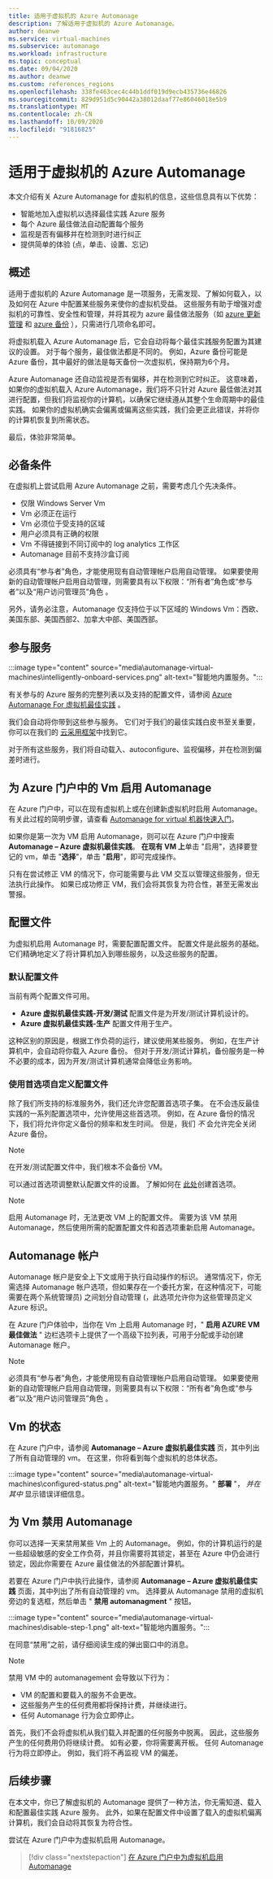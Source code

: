 ```yaml
---
title: 适用于虚拟机的 Azure Automanage
description: 了解适用于虚拟机的 Azure Automanage。
author: deanwe
ms.service: virtual-machines
ms.subservice: automanage
ms.workload: infrastructure
ms.topic: conceptual
ms.date: 09/04/2020
ms.author: deanwe
ms.custom: references_regions
ms.openlocfilehash: 338fe463cec4c44b1ddf019d9ecb435736e46826
ms.sourcegitcommit: 829d951d5c90442a38012daaf77e86046018e5b9
ms.translationtype: MT
ms.contentlocale: zh-CN
ms.lasthandoff: 10/09/2020
ms.locfileid: "91816825"
---
```

# <a name="azure-automanage-for-virtual-machines"></a>适用于虚拟机的 Azure Automanage

本文介绍有关 Azure Automanage for 虚拟机的信息，这些信息具有以下优势：

- 智能地加入虚拟机以选择最佳实践 Azure 服务
- 每个 Azure 最佳做法自动配置每个服务
- 监视是否有偏移并在检测到时进行纠正
- 提供简单的体验 (点，单击、设置、忘记) 


## <a name="overview"></a>概述

适用于虚拟机的 Azure Automanage 是一项服务，无需发现、了解如何载入，以及如何在 Azure 中配置某些服务来使你的虚拟机受益。 这些服务有助于增强对虚拟机的可靠性、安全性和管理，并将其视为 azure 最佳做法服务（如 [azure 更新管理](../automation/update-management/update-mgmt-overview.md) 和 [azure 备份](../backup/backup-overview.md) ），只需进行几项命名即可。

将虚拟机载入 Azure Automanage 后，它会自动将每个最佳实践服务配置为其建议的设置。 对于每个服务，最佳做法都是不同的。 例如，Azure 备份可能是 Azure 备份，其中最好的做法是每天备份一次虚拟机，保持期为6个月。

Azure Automanage 还自动监视是否有偏移，并在检测到它时纠正。 这意味着，如果你的虚拟机载入 Azure Automanage，我们将不只针对 Azure 最佳做法对其进行配置，但我们将监视你的计算机，以确保它继续遵从其整个生命周期中的最佳实践。 如果你的虚拟机确实会偏离或偏离这些实践，我们会更正此错误，并将你的计算机恢复到所需状态。

最后，体验非常简单。


## <a name="prerequisites"></a>必备条件

在虚拟机上尝试启用 Azure Automanage 之前，需要考虑几个先决条件。

- 仅限 Windows Server Vm
- Vm 必须正在运行
- Vm 必须位于受支持的区域
- 用户必须具有正确的权限
- Vm 不得链接到不同订阅中的 log analytics 工作区
- Automanage 目前不支持沙盒订阅

必须具有“参与者”角色，才能使用现有自动管理帐户启用自动管理。 如果要使用新的自动管理帐户启用自动管理，则需要具有以下权限：“所有者”角色或“参与者”以及“用户访问管理员”角色  。

另外，请务必注意，Automanage 仅支持位于以下区域的 Windows Vm：西欧、美国东部、美国西部2、加拿大中部、美国西部。

## <a name="participating-services"></a>参与服务

:::image type="content" source="media\automanage-virtual-machines\intelligently-onboard-services.png" alt-text="智能地内置服务。":::

有关参与的 Azure 服务的完整列表以及支持的配置文件，请参阅 [Azure Automanage For 虚拟机最佳实践](virtual-machines-best-practices.md) 。

 我们会自动将你带到这些参与服务。 它们对于我们的最佳实践白皮书至关重要，你可以在我们的 [云采用框架](https://docs.microsoft.com/azure/cloud-adoption-framework/manage/azure-server-management)中找到它。

对于所有这些服务，我们将自动载入、autoconfigure、监视偏移，并在检测到偏差时进行。


## <a name="enabling-automanage-for-vms-in-azure-portal"></a>为 Azure 门户中的 Vm 启用 Automanage

在 Azure 门户中，可以在现有虚拟机上或在创建新虚拟机时启用 Automanage。 有关此过程的简明步骤，请查看 [Automanage for virtual 机器快速入门](quick-create-virtual-machines-portal.md)。

如果你是第一次为 VM 启用 Automanage，则可以在 Azure 门户中搜索 **Automanage – Azure 虚拟机最佳实践**。 **在现有 VM 上**单击 "启用"，选择要登记的 vm，单击 "**选择**"，单击 "**启用**"，即可完成操作。

只有在尝试修正 VM 的情况下，你可能需要与此 VM 交互以管理这些服务，但无法执行此操作。 如果已成功修正 VM，我们会将其恢复为符合性，甚至无需发出警报。


## <a name="configuration-profiles"></a>配置文件

为虚拟机启用 Automanage 时，需要配置配置文件。 配置文件是此服务的基础。 它们精确地定义了将计算机加入到哪些服务，以及这些服务的配置。

### <a name="default-configuration-profiles"></a>默认配置文件

当前有两个配置文件可用。

- **Azure 虚拟机最佳实践-开发/测试** 配置文件是为开发/测试计算机设计的。
- **Azure 虚拟机最佳实践-生产** 配置文件用于生产。

这种区别的原因是，根据工作负荷的运行，建议使用某些服务。 例如，在生产计算机中，会自动将你载入 Azure 备份。 但对于开发/测试计算机，备份服务是一种不必要的成本，因为开发/测试计算机通常会降低业务影响。

### <a name="customizing-a-configuration-profile-using-preferences"></a>使用首选项自定义配置文件

除了我们所支持的标准服务外，我们还允许您配置首选项子集。 在不会违反最佳实践的一系列配置选项中，允许使用这些首选项。 例如，在 Azure 备份的情况下，我们将允许你定义备份的频率和发生时间。 但是，我们 *不* 会允许完全关闭 Azure 备份。

> [!NOTE]
> 在开发/测试配置文件中，我们根本不会备份 VM。

可以通过首选项调整默认配置文件的设置。 了解如何在 [此处](virtual-machines-custom-preferences.md)创建首选项。

> [!NOTE]
> 启用 Automanage 时，无法更改 VM 上的配置文件。 需要为该 VM 禁用 Automanage，然后使用所需的配置配置文件和首选项重新启用 Automanage。


## <a name="automanage-account"></a>Automanage 帐户

Automanage 帐户是安全上下文或用于执行自动操作的标识。 通常情况下，你无需选择 Automanage 帐户选项，但如果存在一个委托方案，在这种情况下，可能需要在两个系统管理员) 之间划分自动管理 (，此选项允许你为这些管理员定义 Azure 标识。

在 Azure 门户体验中，当你在 Vm 上启用 Automanage 时，" **启用 AZURE VM 最佳做法** " 边栏选项卡上提供了一个高级下拉列表，可用于分配或手动创建 Automanage 帐户。

> [!NOTE]
> 必须具有“参与者”角色，才能使用现有自动管理帐户启用自动管理。 如果要使用新的自动管理帐户启用自动管理，则需要具有以下权限：“所有者”角色或“参与者”以及“用户访问管理员”角色  。


## <a name="status-of-vms"></a>Vm 的状态

在 Azure 门户中，请参阅 **Automanage – Azure 虚拟机最佳实践** 页，其中列出了所有自动管理的 vm。 在这里，你将看到每个虚拟机的总体状态。

:::image type="content" source="media\automanage-virtual-machines\configured-status.png" alt-text="智能地内置服务。" **部署** "， *并在其中* 显示错误详细信息。


## <a name="disabling-automanage-for-vms"></a>为 Vm 禁用 Automanage

你可以选择一天来禁用某些 Vm 上的 Automanage。 例如，你的计算机运行的是一些超级敏感的安全工作负荷，并且你需要将其锁定，甚至在 Azure 中仍会进行锁定，因此你需要在 Azure 最佳做法的外部配置计算机。

若要在 Azure 门户中执行此操作，请参阅 **Automanage – Azure 虚拟机最佳实践** 页面，其中列出了所有自动管理的 vm。 选择要从 Automanage 禁用的虚拟机旁边的复选框，然后单击 " **禁用 automanagment** " 按钮。

:::image type="content" source="media\automanage-virtual-machines\disable-step-1.png" alt-text="智能地内置服务。":::

在同意“禁用”之前，请仔细阅读生成的弹出窗口中的消息。

> [!NOTE]
> 禁用 VM 中的 automanagement 会导致以下行为：
>
> - VM 的配置和要载入的服务不会更改。
> - 这些服务产生的任何费用都将保持计费，并继续进行。
> - 任何 Automanage 行为会立即停止。


首先，我们不会将虚拟机从我们载入并配置的任何服务中脱离。 因此，这些服务产生的任何费用仍将继续计费。 如有必要，你将需要离开板。 任何 Automanage 行为将立即停止。 例如，我们将不再监视 VM 的偏差。


## <a name="next-steps"></a>后续步骤

在本文中，你已了解虚拟机的 Automanage 提供了一种方法，你无需知道、载入和配置最佳实践 Azure 服务。 此外，如果在配置文件中设置了载入的虚拟机偏离计算机，我们会自动将其恢复为符合性。

尝试在 Azure 门户中为虚拟机启用 Automanage。

> [!div class="nextstepaction"]
> [在 Azure 门户中为虚拟机启用 Automanage](quick-create-virtual-machines-portal.md)
